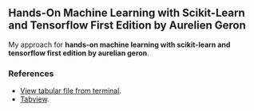 ## Hands-On Machine Learning with Scikit-Learn and Tensorflow First Edition by Aurelien Geron

My approach for **hands-on machine learning with scikit-learn and tensorflow first edition by aurelian geron**.

### References
- [View tabular file from terminal](https://stackoverflow.com/questions/1875305/view-tabular-file-such-as-csv-from-command-line).
- [Tabview](https://github.com/TabViewer/tabview).
